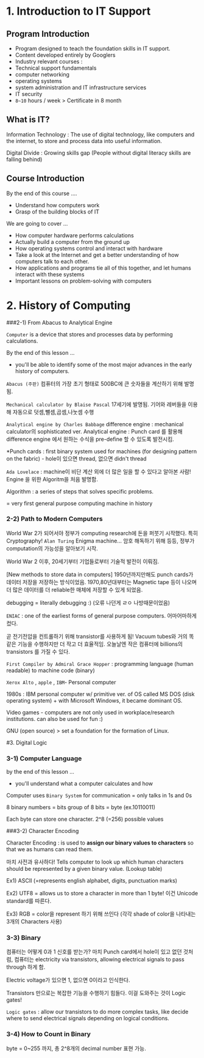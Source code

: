 # 1. Introduction to IT Support

## Program Introduction

- Program designed to teach the foundation skills in IT support.
- Content developed entirely by Googlers
-  Industry relevant courses : 
  - Technical support fundamentals
  - computer networking
  - operating systems
  - system administration and IT infrastructure services
  - IT security
- `8~10` hours / week > Certificate in 8 month

## What is IT?

Information Technology : The use of digital technology, like computers and the internet, to store and process data into useful information.

Digital Divide : Growing skills gap (People without digital literacy skills are falling behind)

## Course Introduction

By the end of this course ....

- Understand how computers work
- Grasp of the building blocks of IT

We are going to cover ...

- How computer hardware performs calculations
- Actually build a computer from the ground up
- How operating systems control and interact with hardware
- Take a look at the Internet and get a better understanding of how computers talk to each other.
-  How applications and programs tie all of this together, and let humans interact with these systems
-  Important lessons on problem-solving with computers



# 2. History of Computing

###2-1) From Abacus to Analytical Engine

`Computer` is a device that stores and processes data by performing calculations.        

By the end of this lesson ...

- you'll be able to identify some of the most major advances in the early history of computers. 

`Abacus (주판)`
컴퓨터의 가장 초기 형태로 500BC에 큰 숫자들을 계산하기 위해 발명됨.

`Mechanical calculator by Blaise Pascal`
17세기에 발명됨. 기어와 레버들을 이용해 자동으로 덧셈,뺄셈,곱셈,나눗셈 수행

`Analytical engine by Charles Babbage`
difference engine : mechanical calculator의 sophisticated ver.
Analytical engine : Punch card 를 활용해 difference engine 에서 원하는 수식을 pre-define 할 수 있도록 발전시킴.

*Punch cards : first binary system used for machines (for designing pattern on the fabric) - hole이 있으면 thread, 없으면 didn't thread

`Ada Lovelace` : machine이 비단 계산 외에 더 많은 일을 할 수 있다고 알아본 사람! Engine 을 위한 Algoritm을 처음 발명함.

Algorithm : a series of steps that solves specific problems.

= very first general purpose computing machine in history

### 2-2) Path to Modern Computers

World War 2가 되어서야 정부가 computing research에 돈을 퍼붓기 시작했다.
특히 Cryptography!
`Alan Turing`
Enigma machine... 암호 해독하기 위해 등등, 정부가 computation의 가능성을 알아보기 시작.

World War 2 이후, 20세기부터 기업들로부터 기술적 발전이 이뤄짐.

[New methods to store data in computers]
1950년까지만해도 punch cards가 데이터 저장을 저장하는 방식이었음.
1970,80년대부터는 Magnetic tape 등이 나오며 더 많은 데이터를 더 reliable한 매체에 저장할 수 있게 되었음. 

debugging = literally debugging :) (오류 나던게 ㄹㅇ 나방때문이었음)

`ENIAC` : one of the earliest forms of general purpose computers. 어마어마하게 컸다.

곧 전기전압을 컨트롤하기 위해 transistor를 사용하게 됨! Vacuum tubes와 거의 똑같은 기능을 수행하지만 더 작고 더 효율적임. 오늘날엔 작은 컴퓨터에 billions의 transistors 를 가질 수 있다.

`First Compiler by Admiral Grace Hopper` :  programming language (human readable) to machine code (binary) 

`Xerox Alto`  , `apple` , `IBM`- Personal computer

1980s : IBM personal computer w/ primitive ver. of OS called MS DOS (disk operating system) + with Microsoft Windows, it became dominant OS.

 Video games - computers are not only used in workplace/research institutions. can also be used for fun :)

GNU (open source) > set a foundation for the formation of Linux.

#3. Digital Logic

### 3-1) Computer Language

by the end of this lesson ...

- you'll understand what a computer calculates and how

Computer uses `Binary System` for communication = only talks in 1s and 0s

8 binary numbers = bits
group of 8 bits = byte (ex.10110011)

Each byte can store one character. 2^8 (=256) possible values

###3-2) Character Encoding

Character Encoding : is used to **assign our binary values to characters** so that we as humans can read them.

마치 사전과 유사하다! Tells computer to look up which human characters should be represented by a given binary value. (Lookup table)

Ex1) ASCII (=represents english alphabet, digits, punctuation marks)

Ex2) UTF8 = allows us to store a character in more than 1 byte! 이건 Unicode standard를 따른다.

Ex3) RGB = color을 represent 하기 위해 쓰인다 (각각 shade of color을 나타내는 3개의 Characters 사용)

### 3-3) Binary

컴퓨터는 어떻게 0과 1 신호를 받는가? 마치 Punch card에서 hole이 있고 없던 것처럼, 컴퓨터는 electricity via transistors, allowing electrical signals to pass through 하게 함.

Electric voltage가 있으면 1, 없으면 0이라고 인식한다.

Transistors 만으로는 복잡한 기능을 수행하기 힘들다. 이걸 도와주는 것이 Logic gates!

`Logic gates` :  allow our transistors to do more complex tasks, like decide where to send electrical signals depending on logical conditions.

### 3-4) How to Count in Binary

byte = 0~255 까지, 총 2^8개의 decimal number 표현 가능.


